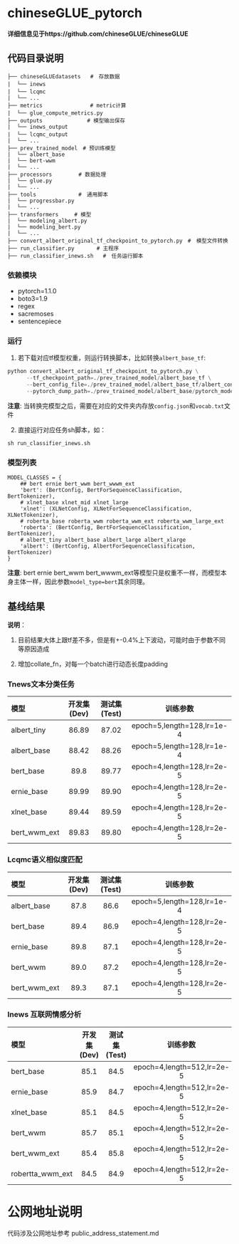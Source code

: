 # chineseGLUE_pytorch

**详细信息见于https://github.com/chineseGLUE/chineseGLUE**

## 代码目录说明

```text
├── chineseGLUEdatasets   #　存放数据
|  └── inews　　　
|  └── lcqmc　
|  └── ...
├── metrics　　　　　　　　　# metric计算
|  └── glue_compute_metrics.py　　　
├── outputs              # 模型输出保存
|  └── inews_output
|  └── lcqmc_output　
|  └── ...
├── prev_trained_model　# 预训练模型
|  └── albert_base
|  └── bert-wwm
|  └── ...
├── processors　　　　　# 数据处理
|  └── glue.py
|  └── ...
├── tools　　　　　　　　#　通用脚本
|  └── progressbar.py
|  └── ...
├── transformers　　　# 模型
|  └── modeling_albert.py
|  └── modeling_bert.py
|  └── ...
├── convert_albert_original_tf_checkpoint_to_pytorch.py　#　模型文件转换
├── run_classifier.py       # 主程序
├── run_classifier_inews.sh   #　任务运行脚本
```
### 依赖模块

- pytorch=1.1.0
- boto3=1.9
- regex
- sacremoses
- sentencepiece

### 运行

1. 若下载对应tf模型权重，则运行转换脚本，比如转换`albert_base_tf`:
```python
python convert_albert_original_tf_checkpoint_to_pytorch.py \
      --tf_checkpoint_path=./prev_trained_model/albert_base_tf \
      --bert_config_file=./prev_trained_model/albert_base_tf/albert_config_base.json \
      --pytorch_dump_path=./prev_trained_model/albert_base/pytorch_model.bin
```
**注意**: 当转换完模型之后，需要在对应的文件夹内存放`config.json`和`vocab.txt`文件

2. 直接运行对应任务sh脚本，如：

```shell
sh run_classifier_inews.sh
```
### 模型列表

```
MODEL_CLASSES = {
    ## bert ernie bert_wwm bert_wwwm_ext
    'bert': (BertConfig, BertForSequenceClassification, BertTokenizer),
    # xlnet_base xlnet_mid xlnet_large
    'xlnet': (XLNetConfig, XLNetForSequenceClassification, XLNetTokenizer),
    # roberta_base roberta_wwm roberta_wwm_ext roberta_wwm_large_ext
    'roberta': (BertConfig, BertForSequenceClassification, BertTokenizer),
    # albert_tiny albert_base albert_large albert_xlarge
    'albert': (BertConfig, AlbertForSequenceClassification, BertTokenizer)
}
```
**注意**: bert ernie bert_wwm bert_wwwm_ext等模型只是权重不一样，而模型本身主体一样，因此参数`model_type=bert`其余同理。

## 基线结果

**说明**：

1. 目前结果大体上跟tf差不多，但是有+-0.4%上下波动，可能时由于参数不同等原因造成

2. 增加collate_fn，对每一个batch进行动态长度padding

### Tnews文本分类任务

| 模型 | 开发集(Dev) | 测试集(Test) | 训练参数 |
| :------- | :---------: | :---------: | :---------: |
| albert_tiny | 86.89 | 87.02 | epoch=5,length=128,lr=1e-4 |
| albert_base | 88.42 | 88.26 | epoch=5,length=128,lr=1e-4 |
| bert_base | 89.8 | 89.77 | epoch=4,length=128,lr=2e-5 |
| ernie_base | 89.99 | 89.90 | epoch=4,length=128,lr=2e-5 |
| xlnet_base | 89.44 | 89.59 | epoch=4,length=128,lr=2e-5 |
| bert_wwm_ext | 89.83 | 89.80 | epoch=4,length=128,lr=2e-5 |

### Lcqmc语义相似度匹配

| 模型 | 开发集(Dev) | 测试集(Test) | 训练参数 |
| :------- | :---------: | :---------: | :---------: |
| albert_base | 87.8 | 86.6 | epoch=5,length=128,lr=1e-4 |
| bert_base | 89.4 | 86.9 | epoch=4,length=128,lr=2e-5 |
| ernie_base | 89.8 | 87.1 | epoch=4,length=128,lr=2e-5 |
| bert_wwm | 89.0 | 87.2 | epoch=4,length=128,lr=2e-5 |
| bert_wwm_ext | 89.3 | 87.1 | epoch=4,length=128,lr=2e-5 |

### Inews 互联网情感分析

| 模型 | 开发集(Dev) | 测试集(Test) | 训练参数 |
| :------- | :---------: | :---------: | :---------: |
| bert_base | 85.1 | 84.5 | epoch=4,length=512,lr=2e-5 |
| ernie_base | 85.9 | 84.7 | epoch=4,length=512,lr=2e-5 |
| xlnet_base | 85.1 | 84.5 | epoch=4,length=512,lr=2e-5 |
| bert_wwm | 85.7 | 85.1 | epoch=4,length=512,lr=2e-5 |
| bert_wwm_ext | 85.4 | 85.8 | epoch=4,length=512,lr=2e-5 |
| robertta_wwm_ext | 84.5 | 84.9 | epoch=4,length=512,lr=2e-5 |

# 公网地址说明

代码涉及公网地址参考 public_address_statement.md



